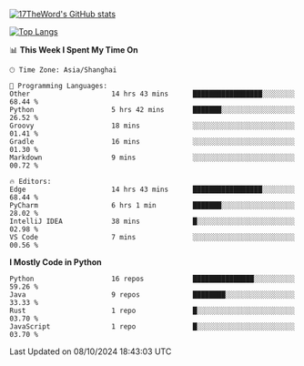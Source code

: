 [![17TheWord's GitHub stats](https://github-readme-stats.vercel.app/api?username=17TheWord&count_private=true&show_icons=true)](https://github.com/anuraghazra/github-readme-stats)

[![Top Langs](https://github-readme-stats.vercel.app/api/top-langs/?username=17TheWord&layout=compact&hide=html)](https://github.com/anuraghazra/github-readme-stats)


<!--START_SECTION:waka-->
📊 **This Week I Spent My Time On** 

```text
🕑︎ Time Zone: Asia/Shanghai

💬 Programming Languages: 
Other                    14 hrs 43 mins      █████████████████░░░░░░░░   68.44 % 
Python                   5 hrs 42 mins       ███████░░░░░░░░░░░░░░░░░░   26.52 % 
Groovy                   18 mins             ░░░░░░░░░░░░░░░░░░░░░░░░░   01.41 % 
Gradle                   16 mins             ░░░░░░░░░░░░░░░░░░░░░░░░░   01.30 % 
Markdown                 9 mins              ░░░░░░░░░░░░░░░░░░░░░░░░░   00.72 % 

🔥 Editors: 
Edge                     14 hrs 43 mins      █████████████████░░░░░░░░   68.44 % 
PyCharm                  6 hrs 1 min         ███████░░░░░░░░░░░░░░░░░░   28.02 % 
IntelliJ IDEA            38 mins             █░░░░░░░░░░░░░░░░░░░░░░░░   02.98 % 
VS Code                  7 mins              ░░░░░░░░░░░░░░░░░░░░░░░░░   00.56 % 
```

**I Mostly Code in Python** 

```text
Python                   16 repos            ███████████████░░░░░░░░░░   59.26 % 
Java                     9 repos             ████████░░░░░░░░░░░░░░░░░   33.33 % 
Rust                     1 repo              █░░░░░░░░░░░░░░░░░░░░░░░░   03.70 % 
JavaScript               1 repo              █░░░░░░░░░░░░░░░░░░░░░░░░   03.70 % 
```




 Last Updated on 08/10/2024 18:43:03 UTC
<!--END_SECTION:waka-->
